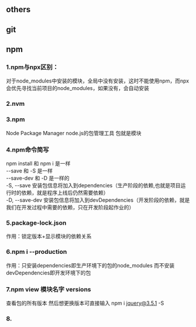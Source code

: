 ## others
## git
## npm
### 1.npm与npx区别：  
对于node_modules中安装的模块，全局中没有安装，这时不能使用npm，而npx会优先寻找当前项目的node_modules，如果没有，会自动安装  
  
### 2.nvm  

### 3.npm  
Node Package Manager node.js的包管理工具 包就是模块  
  
### 4.npm命令简写   
npm install 和 npm i 是一样  
--save 和 -S 是一样  
--save-dev 和 -D 是一样的  
-S, --save 安装包信息将加入到dependencies（生产阶段的依赖,也就是项目运行时的依赖，就是程序上线后仍然需要依赖）  
-D, --save-dev 安装包信息将加入到devDependencies（开发阶段的依赖，就是我们在开发过程中需要的依赖，只在开发阶段起作业的）  
  
### 5.package-lock.json  
作用：锁定版本+显示模块的依赖关系  
  
### 6.npm i --production  
作用：只安装dependencies即生产环境下的包的node_modules  而不安装devDependencies即开发环境下的包  
  
### 7.npm view 模块名字 versions  
查看包的所有版本  然后想更换版本可直接输入 npm i jquery@3.5.1 -S  
  
### 8.